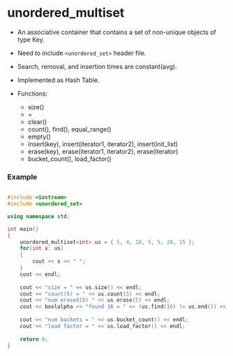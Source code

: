 # unordered_multiset

- An associative container that contains a set of non-unique objects of type Key.
- Need to include `<unordered_set>` header file.
- Search, removal, and insertion times are constant(avg).
- Implemented as Hash Table.

- Functions:
  - size()
  - =
  - clear()
  - count(), find(), equal_range()
  - empty()
  - insert(key), insert(iterator1, iterator2), insert(init_list)
  - erase(key), erase(iterator1, iterator2), erase(iterator)
  - bucket_count(), load_factor()

### Example
```c++

#include <iostream>
#include <unordered_set>

using namespace std;

int main()
{
    unordered_multiset<int> us = { 5, 4, 10, 5, 5, 20, 15 };
    for(int x: us)
    {
        cout << x << " ";
    }
    cout << endl;
    
    cout << "size = " << us.size() << endl;
    cout << "count(5) = " << us.count(5) << endl;
    cout << "num erased(5) " << us.erase(5) << endl;
    cout << boolalpha << "found 16 = " << (us.find(16) != us.end()) << endl;
    
    cout << "num buckets = " << us.bucket_count() << endl;
    cout << "load factor = " << us.load_factor() << endl;
    
    return 0;
}
```